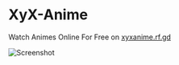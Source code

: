 # XyX-Anime

Watch Animes Online For Free on [xyxanime.rf.gd](https://xyxanime.rf.gd)

![Screenshot](https://xyxanime.rf.gd/main.png)

